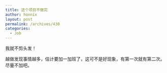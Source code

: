 ```yaml
---
title: 这个项目不做完
author: honnix
layout: post
permalink: /archives/430
categories:
  - Job
---
```

我就不剪头发！

越做发现事情越多，估计要加一加班了，这可不是好现象，有第一次就有第二次。尽量不加吧。
